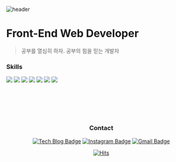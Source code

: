![header](https://capsule-render.vercel.app/api?type=waving&color=A7C6ED&height=300&section=header&text=Hi,%20I'm%20JONGCHAN!&fontSize=90)


# Front-End Web Developer
>공부를 열심히 하자. 공부의 힘을 믿는 개발자

<div align=left>
  
### Skills
<img src="https://img.shields.io/badge/HTML-E34F26?style=flat&logo=HTML5&logoColor=white" />
<img src="https://img.shields.io/badge/CSS-1572B6?style=flat&logo=CSS3&logoColor=white" />
<img src="https://img.shields.io/badge/Javascript-F7DF1E?style=flat&logo=Javascript&logoColor=black" />
<img src="https://img.shields.io/badge/React-61DAFB?style=flat&logo=React&logoColor=black" />
<img src="https://img.shields.io/badge/Next.js-000000?style=flat&logo=Next.js&logoColor=white" />
<img src="https://img.shields.io/badge/Node.js-339933?style=flat&logo=Node.js&logoColor=white" />
<img src="https://img.shields.io/badge/Express.js-000000?style=flat&logo=Express&logoColor=white" />
</div>

<div align=center>

<br/>
<br/>
<br/>
<br/>
<br/>
  
### Contact
[![Tech Blog Badge](http://img.shields.io/badge/-Tech%20blog-black?style=flat-square&logo=velog&logoColor=white&link=https://velog.io/@jadedcandy)](https://velog.io/@jadedcandy) 
[![Instagram Badge](https://img.shields.io/badge/-Instagram-dd2a7b?style=flat-square&logo=instagram&logoColor=white&link=https://www.instagram.com/kick._.bell)](https://www.instagram.com/kick._.bell) 
[![Gmail Badge](https://img.shields.io/badge/-Gmail-d14836?style=flat-square&logo=Gmail&logoColor=white&link=mailto:ehxhfl21@gmail.com)](mailto:kickbelldev@gmail.com)
  
  [![Hits](https://hits.seeyoufarm.com/api/count/incr/badge.svg?url=https%3A%2F%2Fgithub.com%2Fkickbelldev&count_bg=%235F74D9&title_bg=%23555555&icon=github.svg&icon_color=%23E7E7E7&title=hits&edge_flat=false)](https://hits.seeyoufarm.com)
</div>
